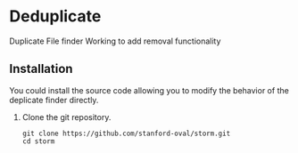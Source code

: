 # Deduplicate
Duplicate File finder
Working to add removal functionality
## Installation
You could install the source code allowing you to modify the behavior of the deplicate finder directly.

1. Clone the git repository.
    ```shell
    git clone https://github.com/stanford-oval/storm.git
    cd storm
    ```
